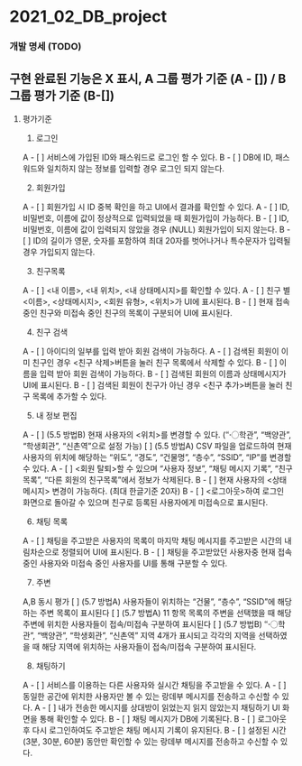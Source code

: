 # 2021_02_DB_project

### 개발 명세 (TODO)

## 구현 완료된 기능은 X 표시, A 그룹 평가 기준 (A - []) / B 그룹 평가 기준 (B-[])

1. 평가기준

   1. 로그인

    A - [ ] 서비스에 가입된 ID와 패스워드로 로그인 할 수 있다.
    B - [ ] DB에 ID, 패스워드와 일치하지 않는 정보를 입력할 경우 로그인 되지 않는다.

   2. 회원가입

    A - [ ] 회원가입 시 ID 중복 확인을 하고 UI에서 결과를 확인할 수 있다.
    A - [ ] ID, 비밀번호, 이름에 값이 정상적으로 입력되었을 때 회원가입이 가능하다.
    B - [ ] ID, 비밀번호, 이름에 값이 입력되지 않았을 경우 (NULL) 회원가입이 되지 않는다.
    B - [ ] ID의 길이가 영문, 숫자를 포함하여 최대 20자를 벗어나거나 특수문자가 입력될 경우 가입되지 않는다.

   3. 친구목록

    A - [ ] <내 이름>, <내 위치>, <내 상태메시지>를 확인할 수 있다.
    A - [ ] 친구 별 <이름>, <상태메시지>, <회원 유형>, <위치>가 UI에 표시된다.
    B - [ ] 현재 접속중인 친구와 미접속 중인 친구의 목록이 구분되어 UI에 표시된다.

   4. 친구 검색

    A - [ ] 아이디의 일부를 입력 받아 회원 검색이 가능하다.
    A - [ ] 검색된 회원이 이미 친구인 경우 <친구 삭제>버튼을 눌러 친구 목록에서 삭제할 수 있다.
    B - [ ] 이름을 입력 받아 회원 검색이 가능하다. 
    B - [ ] 검색된 회원의 이름과 상태메시지가 UI에 표시된다.
    B - [ ] 검색된 회원이 친구가 아닌 경우 <친구 추가>버튼을 눌러 친구 목록에 추가할 수 있다.
    
   5. 내 정보 편집

    A - [ ] (5.5 방법B) 현재 사용자의 <위치>를 변경할 수 있다. (“〮학관”, “백양관”, “학생회관”, “신촌역”으로 설정 가능)
        [ ] (5.5 방법A) CSV 파일을 업로드하여 현재 사용자의 위치에 해당하는 “위도”, “경도”, “건물명”, “층수”, “SSID”, “IP”를 변경할 수 있다.
    A - [ ] <회원 탈퇴>할 수 있으며 “사용자 정보”, “채팅 메시지 기록”, “친구 목록”, “다른 회원의 친구목록”에서 정보가 삭제된다.
    B - [ ] 현재 사용자의 <상태 메시지> 변경이 가능하다. (최대 한글기준 20자)
    B - [ ] <로그아웃>하여 로그인 화면으로 돌아갈 수 있으며 친구로 등록된 사용자에게 미접속으로 표시된다.

   6. 채팅 목록

    A - [ ] 채팅을 주고받은 사용자의 목록이 마지막 채팅 메시지를 주고받은 시간의 내림차순으로 정렬되어 UI에 표시된다.
    B - [ ] 채팅을 주고받았던 사용자중 현재 접속중인 사용자와 미접속 중인 사용자를 UI를 통해 구분할 수 있다.

   7. 주변

    A,B 동시 평가
    [ ] (5.7 방법A) 사용자들이 위치하는 “건물”, “층수”, “SSID”에 해당하는 주변 목록이 표시된다
    [ ] (5.7 방법A) 11 항목 목록의 주변을 선택했을 때 해당 주변에 위치한 사용자들이 접속/미접속 구분하여 표시된다
    [ ] (5.7 방법B) “〮학관”, “백양관”, “학생회관”, “신촌역” 지역 4개가 표시되고 각각의 지역을 선택하였을 때 해당 지역에 위치하는 사용자들이 접속/미접속 구분하여 표시된다.

   8. 채팅하기

    A - [ ] 서비스를 이용하는 다른 사용자와 실시간 채팅을 주고받을 수 있다.
    A - [ ] 동일한 공간에 위치한 사용자만 볼 수 있는 랑데부 메시지를 전송하고 수신할 수 있다.
    A - [ ] 내가 전송한 메시지를 상대방이 읽었는지 읽지 않았는지 채팅하기 UI 화면을 통해 확인할 수 있다.
    B - [ ] 채팅 메시지가 DB에 기록된다.
    B - [ ] 로그아웃 후 다시 로그인하여도 주고받은 채팅 메시지 기록이 유지된다.
    B - [ ] 설정된 시간(3분, 30분, 60분) 동안만 확인할 수 있는 랑데부 메시지를 전송하고 수신할 수 있다.